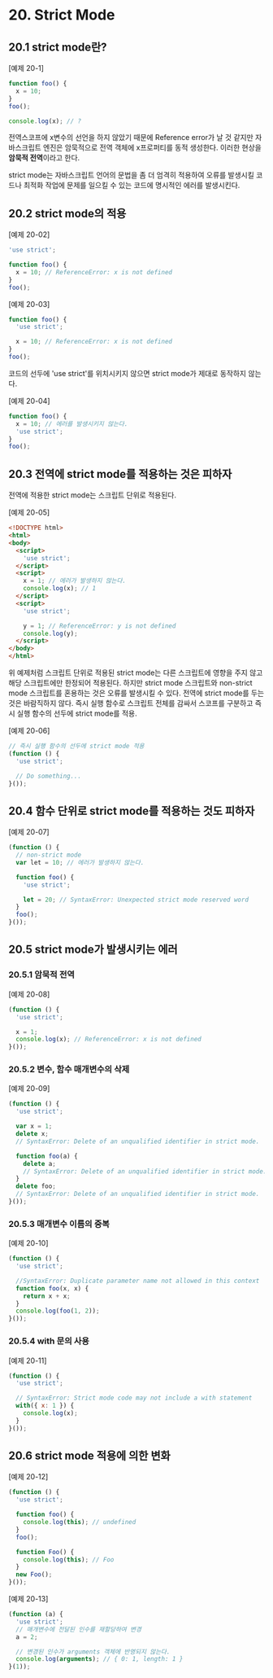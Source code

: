 # 20. Strict Mode

## 20.1 strict mode란?

[예제 20-1]

```javascript
function foo() {
  x = 10;
}
foo();

console.log(x); // ?
```

전역스코프에 x변수의 선언을 하지 않았기 때문에 Reference error가 날 것 같지만 자바스크립트 엔진은 암묵적으로 전역 객체에 x프로퍼티를 동적 생성한다.
이러한 현상을 **암묵적 전역**이라고 한다.

strict mode는 자바스크립트 언어의 문법을 좀 더 엄격히 적용하여 오류를 발생시킬 코드나 최적화 작업에 문제를 일으킬 수 있는 코드에 명시적인 에러를 발생시킨다.

## 20.2 strict mode의 적용

[예제 20-02]

```javascript
'use strict';

function foo() {
  x = 10; // ReferenceError: x is not defined
}
foo();
```

[예제 20-03]

```javascript
function foo() {
  'use strict';

  x = 10; // ReferenceError: x is not defined
}
foo();
```

코드의 선두에 'use strict'를 위치시키지 않으면 strict mode가 제대로 동작하지 않는다.

[예제 20-04]

```javascript
function foo() {
  x = 10; // 에러를 발생시키지 않는다.
  'use strict';
}
foo();
```

## 20.3 전역에 strict mode를 적용하는 것은 피하자

전역에 적용한 strict mode는 스크립트 단위로 적용된다.

[예제 20-05]

```html
<!DOCTYPE html>
<html>
<body>
  <script>
    'use strict';
  </script>
  <script>
    x = 1; // 에러가 발생하지 않는다.
    console.log(x); // 1
  </script>
  <script>
    'use strict';

    y = 1; // ReferenceError: y is not defined
    console.log(y);
  </script>
</body>
</html>
```

위 예제처럼 스크립트 단위로 적용된 strict mode는 다른 스크립트에 영향을 주지 않고 해당 스크립트에만 한정되어 적용된다.
하지만 strict mode 스크립트와 non-strict mode 스크립트를 혼용하는 것은 오류를 발생시킬 수 있다.
전역에 strict mode를 두는 것은 바람직하지 않다.
즉시 실행 함수로 스크립트 전체를 감싸서 스코프를 구분하고 즉시 실행 함수의 선두에 strict mode를 적용.

[예제 20-06]

```javascript
// 즉시 실행 함수의 선두에 strict mode 적용
(function () {
  'use strict';

  // Do something...
}());
```

## 20.4 함수 단위로 strict mode를 적용하는 것도 피하자

[예제 20-07]

```javascript
(function () {
  // non-strict mode
  var lеt = 10; // 에러가 발생하지 않는다.

  function foo() {
    'use strict';

    let = 20; // SyntaxError: Unexpected strict mode reserved word
  }
  foo();
}());
```

## 20.5 strict mode가 발생시키는 에러

### 20.5.1 암묵적 전역

[예제 20-08]

```javascript
(function () {
  'use strict';

  x = 1;
  console.log(x); // ReferenceError: x is not defined
}());
```

### 20.5.2 변수, 함수 매개변수의 삭제

[예제 20-09]

```javascript
(function () {
  'use strict';

  var x = 1;
  delete x;
  // SyntaxError: Delete of an unqualified identifier in strict mode.

  function foo(a) {
    delete a;
    // SyntaxError: Delete of an unqualified identifier in strict mode.
  }
  delete foo;
  // SyntaxError: Delete of an unqualified identifier in strict mode.
}());
```

### 20.5.3 매개변수 이름의 중복

[예제 20-10]

```javascript
(function () {
  'use strict';

  //SyntaxError: Duplicate parameter name not allowed in this context
  function foo(x, x) {
    return x + x;
  }
  console.log(foo(1, 2));
}());
```

### 20.5.4 with 문의 사용

[예제 20-11]

```javascript
(function () {
  'use strict';

  // SyntaxError: Strict mode code may not include a with statement
  with({ x: 1 }) {
    console.log(x);
  }
}());
```

## 20.6 strict mode 적용에 의한 변화

[예제 20-12]

```javascript
(function () {
  'use strict';

  function foo() {
    console.log(this); // undefined
  }
  foo();

  function Foo() {
    console.log(this); // Foo
  }
  new Foo();
}());
```

[예제 20-13]

```javascript
(function (a) {
  'use strict';
  // 매개변수에 전달된 인수를 재할당하여 변경
  a = 2;

  // 변경된 인수가 arguments 객체에 반영되지 않는다.
  console.log(arguments); // { 0: 1, length: 1 }
}(1));
```

